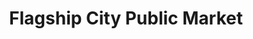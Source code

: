 ---
title: "Flagship City Public Market"
url: /erie/flagship-city-public-market/
shop: supermarket
---